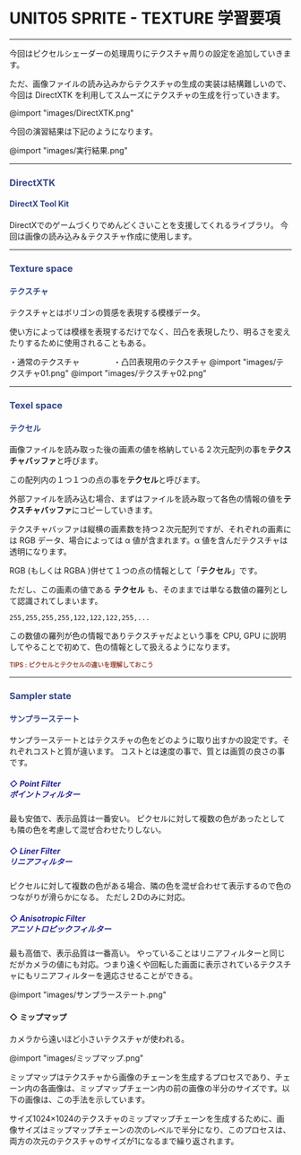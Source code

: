 <!--
UNIT05_LEARNING UNIT05 学習要項
SPRITE - TEXTURE

<span style="color:#994433;border: 1px red solid; padding: 2px;font-size:100%;font-weight: bold;">

DirectXTK
Texture space
Texel space
Sampler state
-->

# UNIT05 SPRITE - TEXTURE 学習要項

---

今回はピクセルシェーダーの処理周りにテクスチャ周りの設定を追加していきます。

ただ、画像ファイルの読み込みからテクスチャの生成の実装は結構難しいので、今回は DirectXTK を利用してスムーズにテクスチャの生成を行っていきます。

@import "images/DirectXTK.png"

今回の演習結果は下記のようになります。

@import "images/実行結果.png"


---

### <span style="color:#334488;">DirectXTK</span>
#### <span style="color:#334488;">DirectX Tool Kit</span>

DirectXでのゲームづくりでめんどくさいことを​支援してくれるライブラリ。
今回は画像の読み込み＆テクスチャ作成に使用します。

---

### <span style="color:#334488;">Texture space</span>
#### <span style="color:#334488;">テクスチャ</span>

テクスチャとはポリゴンの質感を表現する模様データ。

使い方によっては模様を表現するだけでなく、凹凸を表現したり、​明るさを変えたりするために使用されることもある。

・通常のテクスチャ　　　　 ・凸凹表現用のテクスチャ
@import "images/テクスチャ01.png"
@import "images/テクスチャ02.png"


---

### <span style="color:#334488;">Texel space</span>
#### <span style="color:#334488;">テクセル</span>

画像ファイルを読み取った後の画素の値を格納している２次元配列の事を**テクスチャバッファ**と呼びます。

この配列内の１つ１つの点の事を**テクセル**と呼びます。

外部ファイルを読み込む場合、まずはファイルを読み取って各色の情報の値を**テクスチャバッファ**にコピーしていきます。

テクスチャバッファは縦横の画素数を持つ２次元配列ですが、それぞれの画素には RGB データ、場合によっては α 値が含まれます。α 値を含んだテクスチャは透明になります。

RGB (もしくは RGBA )併せて１つの点の情報として「**テクセル**」です。

ただし、この画素の値である **テクセル** も、そのままでは単なる数値の羅列として認識されてしまいます。

    255,255,255,255,122,122,122,255,...

この数値の羅列が色の情報でありテクスチャだよという事を CPU, GPU に説明してやることで初めて、色の情報として扱えるようになります。

<span style="color:#994433;font-size:80%;font-weight: bold;">TIPS : ピクセルとテクセルの違いを理解しておこう</span>

---

### <span style="color:#334488;">Sampler state</span>
#### <span style="color:#334488;">サンプラーステート</span>

サンプラーステートとはテクスチャの色をどのように取り出すかの設定です。それぞれコストと質が違います。
コストとは速度の事で、質とは画質の良さの事です。


##### <span style="color:#222299;">◇ Point Filter<br>ポイントフィルター</span>
最も安価で、表示品質は一番安い。
ピクセルに対して複数の色があったとしても隣の色を考慮して混ぜ合わせたりしない。

##### <span style="color:#222299;">◇ Liner Filter<br>リニアフィルター</span>
ピクセルに対して複数の色がある場合、隣の色を混ぜ合わせて表示するので色のつながりが滑らかになる。
ただし２Dのみに対応。

##### <span style="color:#222299;">◇ Anisotropic Filter<br>アニソトロピックフィルター</span>
最も高価で、表示品質は一番高い。
やっていることはリニアフィルターと同じだがカメラの値にも対応。つまり遠くや回転した画面に表示されているテクスチャにもリニアフィルターを適応させることができる。

@import "images/サンプラーステート.png"

#### ◇ ミップマップ

カメラから遠いほど小さいテクスチャが使われる。

@import "images/ミップマップ.png"

ミップマップはテクスチャから画像のチェーンを生成するプロセスであり、チェーン内の各画像は、ミップマップチェーン内の前の画像の半分のサイズです。以下の画像は、この手法を示しています。

サイズ1024×1024のテクスチャのミップマップチェーンを生成するために、画像サイズはミップマップチェーンの次のレベルで半分になり、このプロセスは、両方の次元のテクスチャのサイズが1になるまで繰り返されます。
